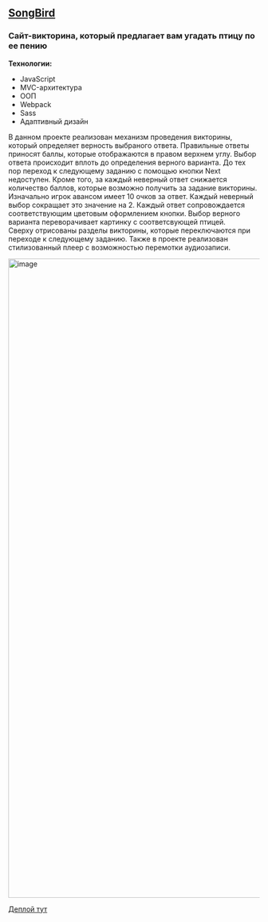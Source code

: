 ## [SongBird](https://dbox7.github.io/MovieQuiz/dist/)
### Сайт-викторина, который предлагает вам угадать птицу по ее пению

__Технологии:__
+ JavaScript
+ MVC-архитектура
+ ООП
+ Webpack
+ Sass
+ Адаптивный дизайн

В данном проекте реализован механизм проведения викторины, который определяет верность выбраного ответа. Правильные ответы приносят баллы, которые 
отображаются в правом верхнем углу. Выбор ответа происходит вплоть до определения верного варианта. До тех пор переход к следующему заданию с помощью кнопки Next 
недоступен. Кроме того, за каждый неверный ответ снижается количество баллов, которые возможно получить за задание викторины. Изначально игрок авансом имеет 10 очков за ответ. Каждый неверный выбор сокращает это значение на 2. Каждый ответ сопровождается соответствующим цветовым оформлением кнопки. Выбор верного варианта переворачивает картинку с соответсвующей птицей.  
Сверху отрисованы разделы викторины, которые переключаются при переходе к следующему заданию. Также в проекте реализован стилизованный плеер с возможностью перемотки 
аудиозаписи.

<img width="1279" alt="image" src="https://user-images.githubusercontent.com/110292281/228948761-a76f1f11-285c-44bb-8f69-6deb8d24f34c.png">

[Деплой тут](https://dbox7.github.io/MovieQuiz/dist/)
